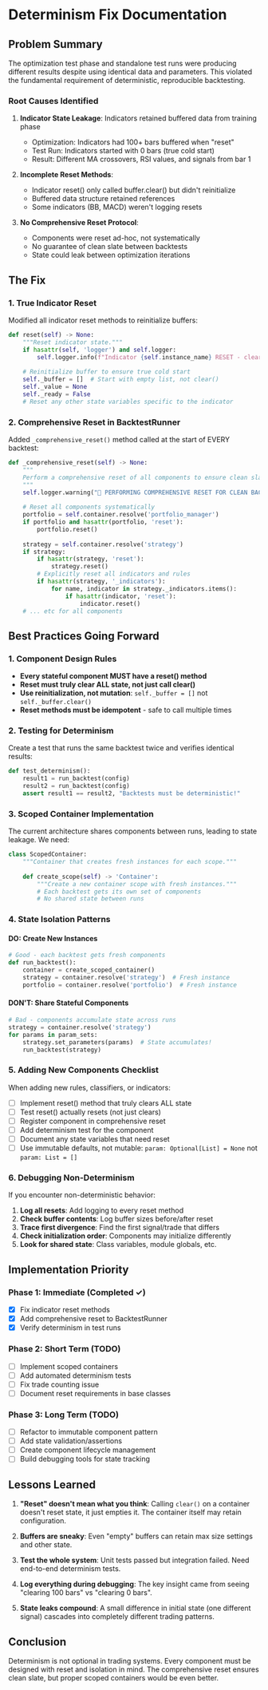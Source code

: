 # Determinism Fix Documentation

## Problem Summary
The optimization test phase and standalone test runs were producing different results despite using identical data and parameters. This violated the fundamental requirement of deterministic, reproducible backtesting.

### Root Causes Identified
1. **Indicator State Leakage**: Indicators retained buffered data from training phase
   - Optimization: Indicators had 100+ bars buffered when "reset"
   - Test Run: Indicators started with 0 bars (true cold start)
   - Result: Different MA crossovers, RSI values, and signals from bar 1

2. **Incomplete Reset Methods**: 
   - Indicator reset() only called buffer.clear() but didn't reinitialize
   - Buffered data structure retained references
   - Some indicators (BB, MACD) weren't logging resets

3. **No Comprehensive Reset Protocol**:
   - Components were reset ad-hoc, not systematically
   - No guarantee of clean slate between backtests
   - State could leak between optimization iterations

## The Fix

### 1. True Indicator Reset
Modified all indicator reset methods to reinitialize buffers:

```python
def reset(self) -> None:
    """Reset indicator state."""
    if hasattr(self, 'logger') and self.logger:
        self.logger.info(f"Indicator {self.instance_name} RESET - clearing {len(self._buffer)} bars of history")
    
    # Reinitialize buffer to ensure true cold start
    self._buffer = []  # Start with empty list, not clear()
    self._value = None
    self._ready = False
    # Reset any other state variables specific to the indicator
```

### 2. Comprehensive Reset in BacktestRunner
Added `_comprehensive_reset()` method called at the start of EVERY backtest:

```python
def _comprehensive_reset(self) -> None:
    """
    Perform a comprehensive reset of all components to ensure clean slate.
    """
    self.logger.warning("🔄 PERFORMING COMPREHENSIVE RESET FOR CLEAN BACKTEST")
    
    # Reset all components systematically
    portfolio = self.container.resolve('portfolio_manager')
    if portfolio and hasattr(portfolio, 'reset'):
        portfolio.reset()
        
    strategy = self.container.resolve('strategy')
    if strategy:
        if hasattr(strategy, 'reset'):
            strategy.reset()
        # Explicitly reset all indicators and rules
        if hasattr(strategy, '_indicators'):
            for name, indicator in strategy._indicators.items():
                if hasattr(indicator, 'reset'):
                    indicator.reset()
    # ... etc for all components
```

## Best Practices Going Forward

### 1. Component Design Rules
- **Every stateful component MUST have a reset() method**
- **Reset must truly clear ALL state, not just call clear()**
- **Use reinitialization, not mutation**: `self._buffer = []` not `self._buffer.clear()`
- **Reset methods must be idempotent** - safe to call multiple times

### 2. Testing for Determinism
Create a test that runs the same backtest twice and verifies identical results:

```python
def test_determinism():
    result1 = run_backtest(config)
    result2 = run_backtest(config)
    assert result1 == result2, "Backtests must be deterministic!"
```

### 3. Scoped Container Implementation
The current architecture shares components between runs, leading to state leakage. We need:

```python
class ScopedContainer:
    """Container that creates fresh instances for each scope."""
    
    def create_scope(self) -> 'Container':
        """Create a new container scope with fresh instances."""
        # Each backtest gets its own set of components
        # No shared state between runs
```

### 4. State Isolation Patterns

#### DO: Create New Instances
```python
# Good - each backtest gets fresh components
def run_backtest():
    container = create_scoped_container()
    strategy = container.resolve('strategy')  # Fresh instance
    portfolio = container.resolve('portfolio')  # Fresh instance
```

#### DON'T: Share Stateful Components
```python
# Bad - components accumulate state across runs
strategy = container.resolve('strategy')
for params in param_sets:
    strategy.set_parameters(params)  # State accumulates!
    run_backtest(strategy)
```

### 5. Adding New Components Checklist
When adding new rules, classifiers, or indicators:

- [ ] Implement reset() method that truly clears ALL state
- [ ] Test reset() actually resets (not just clears)
- [ ] Register component in comprehensive reset
- [ ] Add determinism test for the component
- [ ] Document any state variables that need reset
- [ ] Use immutable defaults, not mutable: `param: Optional[List] = None` not `param: List = []`

### 6. Debugging Non-Determinism
If you encounter non-deterministic behavior:

1. **Log all resets**: Add logging to every reset method
2. **Check buffer contents**: Log buffer sizes before/after reset
3. **Trace first divergence**: Find the first signal/trade that differs
4. **Check initialization order**: Components may initialize differently
5. **Look for shared state**: Class variables, module globals, etc.

## Implementation Priority

### Phase 1: Immediate (Completed ✓)
- [x] Fix indicator reset methods
- [x] Add comprehensive reset to BacktestRunner
- [x] Verify determinism in test runs

### Phase 2: Short Term (TODO)
- [ ] Implement scoped containers
- [ ] Add automated determinism tests
- [ ] Fix trade counting issue
- [ ] Document reset requirements in base classes

### Phase 3: Long Term (TODO)
- [ ] Refactor to immutable component pattern
- [ ] Add state validation/assertions
- [ ] Create component lifecycle management
- [ ] Build debugging tools for state tracking

## Lessons Learned

1. **"Reset" doesn't mean what you think**: Calling `clear()` on a container doesn't reset state, it just empties it. The container itself may retain configuration.

2. **Buffers are sneaky**: Even "empty" buffers can retain max size settings and other state.

3. **Test the whole system**: Unit tests passed but integration failed. Need end-to-end determinism tests.

4. **Log everything during debugging**: The key insight came from seeing "clearing 100 bars" vs "clearing 0 bars".

5. **State leaks compound**: A small difference in initial state (one different signal) cascades into completely different trading patterns.

## Conclusion
Determinism is not optional in trading systems. Every component must be designed with reset and isolation in mind. The comprehensive reset ensures clean slate, but proper scoped containers would be even better.